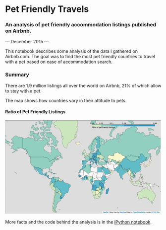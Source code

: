 # Pet Friendly Travels
### An analysis of pet friendly accommodation listings published on Airbnb.
— December 2015 —

This notebook describes some analysis of the data I gathered on Airbnb.com. The goal was to find the most pet friendly countries to travel with a pet based on ease of accommodation search.

### Summary
There are 1.9 million listings all over the world on Airbnb, 21% of which allow to stay with a pet.

The map shows how countries vary in their attitude to pets.

#### Ratio of Pet Friendly Listings

![Choropleth map](https://raw.githubusercontent.com/Tykovka/pet-friendly/master/map_pfl_201512.jpg)

More facts and the code behind the analysis is in the [iPython notebook](http://nbviewer.ipython.org/github/Tykovka/pet-friendly/blob/master/PetFriendly.ipynb).

